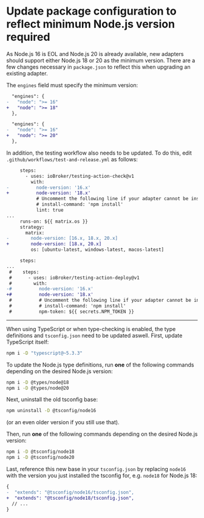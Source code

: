 # Update package configuration to reflect minimum Node.js version required

As Node.js 16 is EOL and Node.js 20 is already available, new adapters should support either Node.js 18 or 20 as the minimum version. There are a few changes necessary in `package.json` to reflect this when upgrading an existing adapter.

The `engines` field must specify the minimum version:

```diff
  "engines": {
-   "node": ">= 16"
+   "node": ">= 18"
  },
```

```diff
  "engines": {
-   "node": ">= 16"
+   "node": ">= 20"
  },
```

In addition, the testing workflow also needs to be updated. To do this, edit `.github/workflows/test-and-release.yml` as follows:

```diff
     steps:
       - uses: ioBroker/testing-action-check@v1
         with:
-          node-version: '16.x'
+          node-version: '18.x'
           # Uncomment the following line if your adapter cannot be installed using 'npm ci'
           # install-command: 'npm install'
           lint: true
...
     runs-on: ${{ matrix.os }}
     strategy:
       matrix:
-        node-version: [16.x, 18.x, 20.x]
+        node-version: [18.x, 20.x]
         os: [ubuntu-latest, windows-latest, macos-latest]

     steps:
...
 #    steps:
 #      - uses: ioBroker/testing-action-deploy@v1
 #        with:
-#          node-version: '16.x'
+#          node-version: '18.x'
 #          # Uncomment the following line if your adapter cannot be installed using 'npm ci'
 #          # install-command: 'npm install'
 #          npm-token: ${{ secrets.NPM_TOKEN }}
```

---

When using TypeScript or when type-checking is enabled, the type definitions and `tsconfig.json` need to be updated aswell.
First, update TypeScript itself:

```bash
npm i -D "typescript@~5.3.3"
```

To update the Node.js type definitions, run **one** of the following commands depending on the desired Node.js version:

```bash
npm i -D @types/node@18
npm i -D @types/node@20
```

Next, uninstall the old tsconfig base:

```bash
npm uninstall -D @tsconfig/node16
```

(or an even older version if you still use that).

Then, run **one** of the following commands depending on the desired Node.js version:

```bash
npm i -D @tsconfig/node18
npm i -D @tsconfig/node20
```

Last, reference this new base in your `tsconfig.json` by replacing `node16` with the version you just installed the tsconfig for, e.g. `node18` for Node.js 18:

```diff
{
-  "extends": "@tsconfig/node16/tsconfig.json",
+  "extends": "@tsconfig/node18/tsconfig.json",
  // ...
}
```
